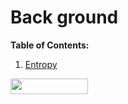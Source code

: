 # Back ground
**Table of Contents:**

1. [Entropy](https://github.com/trungmanhhuynh/back_ground/wiki/Entropy:-a-beautiful-formula)



<img src="/tex/d62fbe219457fce60682a162b4ecbab4.svg?invert_in_darkmode&sanitize=true" align=middle width=124.40236709999998pt height=24.65753399999998pt/> 
